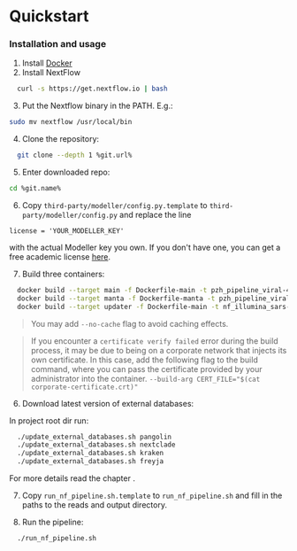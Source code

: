 # Quickstart

### Installation and usage

1. Install [Docker](https://docs.docker.com/desktop/install/linux-install/) 
2. Install NextFlow

```bash
  curl -s https://get.nextflow.io | bash
```

3. Put the Nextflow binary in the PATH. E.g.:

```bash
sudo mv nextflow /usr/local/bin
```

4. Clone the repository:

```bash
  git clone --depth 1 %git.url%
````  

5. Enter downloaded repo:

```bash
cd %git.name%
```

6. Copy `third-party/modeller/config.py.template` to `third-party/modeller/config.py` and replace the line

```license = 'YOUR_MODELLER_KEY'```

with the actual Modeller key you own. If you don't have one, you can get a free academic license [here](https://salilab.org/modeller/registration.html).

7. Build three containers:

```bash
  docker build --target main -f Dockerfile-main -t pzh_pipeline_viral-4.1-main .
  docker build --target manta -f Dockerfile-manta -t pzh_pipeline_viral-4.1-manta .
  docker build --target updater -f Dockerfile-main -t nf_illumina_sars-4.1-updater .
```
 
> You may add `--no-cache` flag to avoid caching effects. 

> If you encounter a `certificate verify failed` error during the build process, it may be due to being on a corporate network that injects its own certificate. In this case, add the following flag to the build command, where you can pass the certificate provided by your administrator into the container.
> `--build-arg CERT_FILE="$(cat corporate-certificate.crt)"`

6. Download latest version of external databases:

In project root dir run:
```bash
  ./update_external_databases.sh pangolin
  ./update_external_databases.sh nextclade
  ./update_external_databases.sh kraken
  ./update_external_databases.sh freyja
```
For more details read the chapter [](updates.md).

7. Copy `run_nf_pipeline.sh.template` to `run_nf_pipeline.sh` and fill in the paths to the reads and output directory.

8. Run the pipeline:

```bash
  ./run_nf_pipeline.sh
```